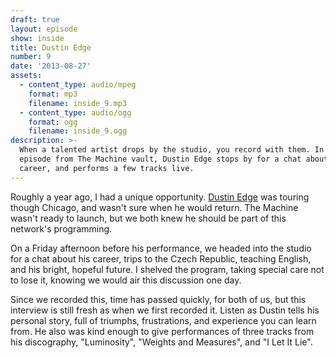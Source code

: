 ```yaml
---
draft: true
layout: episode
show: inside
title: Dustin Edge
number: 9
date: '2013-08-27'
assets:
  - content_type: audio/mpeg
    format: mp3
    filename: inside_9.mp3
  - content_type: audio/ogg
    format: ogg
    filename: inside_9.ogg
description: >-
  When a talented artist drops by the studio, you record with them. In this
  episode from The Machine vault, Dustin Edge stops by for a chat about his
  career, and performs a few tracks live.
---
```

Roughly a year ago, I had a unique opportunity. [Dustin Edge](http://dustinedge.com) was touring though Chicago, and wasn't sure when he would return. The Machine wasn't ready to launch, but we both knew he should be part of this network's programming.

On a Friday afternoon before his performance, we headed into the studio for a chat about his career, trips to the Czech Republic, teaching English, and his bright, hopeful future. I shelved the program, taking special care not to lose it, knowing we would air this discussion one day.

Since we recorded this, time has passed quickly, for both of us, but this interview is still fresh as when we first recorded it. Listen as Dustin tells his personal story, full of triumphs, frustrations, and experience you can learn from. He also was kind enough to give performances of three tracks from his discography, "Luminosity", "Weights and Measures", and "I Let It Lie".